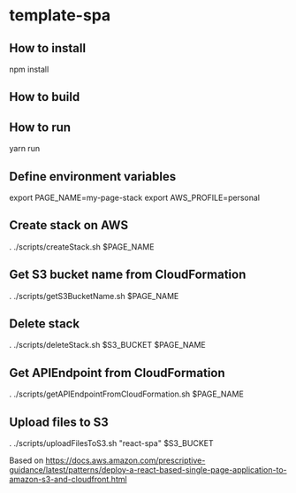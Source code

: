 # template-spa

## How to install
npm install

## How to build

## How to run
yarn run

## Define environment variables
export PAGE_NAME=my-page-stack
export AWS_PROFILE=personal

## Create stack on AWS
. ./scripts/createStack.sh $PAGE_NAME

## Get S3 bucket name from CloudFormation
. ./scripts/getS3BucketName.sh $PAGE_NAME

## Delete stack
. ./scripts/deleteStack.sh $S3_BUCKET $PAGE_NAME

## Get APIEndpoint from CloudFormation
. ./scripts/getAPIEndpointFromCloudFormation.sh $PAGE_NAME

## Upload files to S3
. ./scripts/uploadFilesToS3.sh "react-spa" $S3_BUCKET

Based on https://docs.aws.amazon.com/prescriptive-guidance/latest/patterns/deploy-a-react-based-single-page-application-to-amazon-s3-and-cloudfront.html